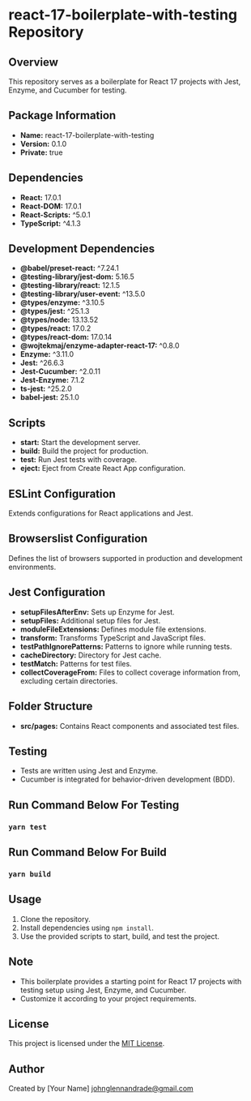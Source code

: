# react-17-boilerplate-with-testing Repository

## Overview
This repository serves as a boilerplate for React 17 projects with Jest, Enzyme, and Cucumber for testing.

## Package Information
- **Name:** react-17-boilerplate-with-testing
- **Version:** 0.1.0
- **Private:** true

## Dependencies
- **React:** 17.0.1
- **React-DOM:** 17.0.1
- **React-Scripts:** ^5.0.1
- **TypeScript:** ^4.1.3

## Development Dependencies
- **@babel/preset-react:** ^7.24.1
- **@testing-library/jest-dom:** 5.16.5
- **@testing-library/react:** 12.1.5
- **@testing-library/user-event:** ^13.5.0
- **@types/enzyme:** ^3.10.5
- **@types/jest:** ^25.1.3
- **@types/node:** 13.13.52
- **@types/react:** 17.0.2
- **@types/react-dom:** 17.0.14
- **@wojtekmaj/enzyme-adapter-react-17:** ^0.8.0
- **Enzyme:** ^3.11.0
- **Jest:** ^26.6.3
- **Jest-Cucumber:** ^2.0.11
- **Jest-Enzyme:** 7.1.2
- **ts-jest:** ^25.2.0
- **babel-jest:** 25.1.0

## Scripts
- **start:** Start the development server.
- **build:** Build the project for production.
- **test:** Run Jest tests with coverage.
- **eject:** Eject from Create React App configuration.

## ESLint Configuration
Extends configurations for React applications and Jest.

## Browserslist Configuration
Defines the list of browsers supported in production and development environments.

## Jest Configuration
- **setupFilesAfterEnv:** Sets up Enzyme for Jest.
- **setupFiles:** Additional setup files for Jest.
- **moduleFileExtensions:** Defines module file extensions.
- **transform:** Transforms TypeScript and JavaScript files.
- **testPathIgnorePatterns:** Patterns to ignore while running tests.
- **cacheDirectory:** Directory for Jest cache.
- **testMatch:** Patterns for test files.
- **collectCoverageFrom:** Files to collect coverage information from, excluding certain directories.

## Folder Structure
- **src/pages:** Contains React components and associated test files.

## Testing
- Tests are written using Jest and Enzyme.
- Cucumber is integrated for behavior-driven development (BDD).

## Run Command Below For Testing
### `yarn test`

## Run Command Below For Build
### `yarn build`

## Usage
1. Clone the repository.
2. Install dependencies using `npm install`.
3. Use the provided scripts to start, build, and test the project.

## Note
- This boilerplate provides a starting point for React 17 projects with testing setup using Jest, Enzyme, and Cucumber.
- Customize it according to your project requirements.

## License
This project is licensed under the [MIT License](https://opensource.org/licenses/MIT).

## Author
Created by [Your Name] <johnglennandrade@gmail.com>
